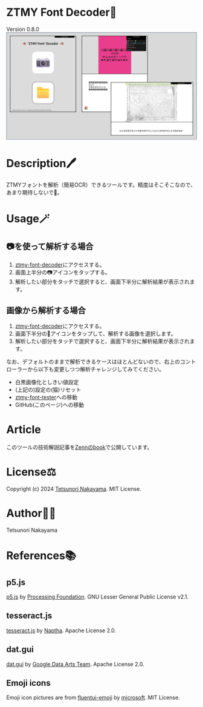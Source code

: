 # ZTMY Font Decoder🦔
Version 0.8.0  
<img src="./images/keyVisual.png" width="640px"/>

# Description🖊️
ZTMYフォントを解析（簡易OCR）できるツールです。精度はそこそこなので、あまり期待しないで🫠。  

# Usage🪄
## 📷を使って解析する場合
1. [ztmy-font-decoder](https://tetunori.github.io/ztmy-font-decoder/)にアクセスする。
2. 画面上半分の📷アイコンをタップする。
3. 解析したい部分をタッチで選択すると、画面下半分に解析結果が表示されます。

## 画像から解析する場合
1. [ztmy-font-decoder](https://tetunori.github.io/ztmy-font-decoder/)にアクセスする。
2. 画面下半分の📁アイコンをタップして、解析する画像を選択します。
3. 解析したい部分をタッチで選択すると、画面下半分に解析結果が表示されます。

なお、デフォルトのままで解析できるケースはほとんどないので、右上のコントローラーから以下も変更しつつ解析チャレンジしてみてください。
- 白黒画像化としきい値設定
- (上記の)設定の(猫)リセット
- [ztmy-font-tester](https://github.com/tetunori/ztmy-font-tester/)への移動
- GitHub(このページ)への移動

# Article
このツールの技術解説記事を[Zennのbook](https://zenn.dev/tetunori/books/20240907-tetunori-tesseract)で公開しています。

# License⚖️
Copyright (c) 2024 [Tetsunori Nakayama](https://github.com/tetunori). MIT License.

# Author🧙‍♂️
Tetsunori Nakayama

# References📚
## p5.js
[p5.js](https://github.com/processing/p5.js) by [Processing Foundation](https://github.com/processing). GNU Lesser General Public License v2.1.

## tesseract.js
[tesseract.js](https://github.com/naptha/tesseract.js) by [Naptha](https://github.com/naptha). Apache License 2.0.

## dat.gui
[dat.gui](https://github.com/dataarts/dat.gui) by [Google Data Arts Team](https://github.com/dataarts). Apache License 2.0.

## Emoji icons
Emoji icon pictures are from [fluentui-emoji](https://github.com/microsoft/fluentui-emoji) by [microsoft](https://github.com/microsoft). MIT License.
